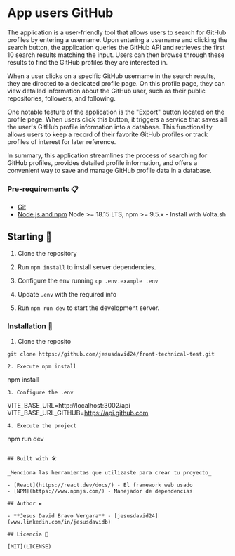 # App users GitHub

The application is a user-friendly tool that allows users to search for GitHub profiles by entering a username. Upon entering a username and clicking the search button, the application queries the GitHub API and retrieves the first 10 search results matching the input. Users can then browse through these results to find the GitHub profiles they are interested in.

When a user clicks on a specific GitHub username in the search results, they are directed to a dedicated profile page. On this profile page, they can view detailed information about the GitHub user, such as their public repositories, followers, and following.

One notable feature of the application is the "Export" button located on the profile page. When users click this button, it triggers a service that saves all the user's GitHub profile information into a database. This functionality allows users to keep a record of their favorite GitHub profiles or track profiles of interest for later reference.

In summary, this application streamlines the process of searching for GitHub profiles, provides detailed profile information, and offers a convenient way to save and manage GitHub profile data in a database.

### Pre-requirements 📋

- [Git](https://git-scm.com/downloads)
- [Node.js and npm](https://nodejs.org) Node >= 18.15 LTS, npm >= 9.5.x - Install with Volta.sh

## Starting 🚀

1. Clone the repository

2. Run `npm install` to install server dependencies.

3. Configure the env running `cp .env.example .env`

4. Update `.env` with the required info

5. Run `npm run dev` to start the development server.

### Installation 🔧

1. Clone the reposito

```
git clone https://github.com/jesusdavid24/front-technical-test.git

2. Execute npm install
```

npm install

```
3. Configure the .env
```

VITE_BASE_URL=http://localhost:3002/api
VITE_BASE_URL_GITHUB=https://api.github.com

```
4. Execute the project
```

npm run dev

```

## Built with 🛠️

_Menciona las herramientas que utilizaste para crear tu proyecto_

- [React](https://react.dev/docs/) - El framework web usado
- [NPM](https://www.npmjs.com/) - Manejador de dependencias

## Author ✒️

- **Jesus David Bravo Vergara** - [jesusdavid24](www.linkedin.com/in/jesusdavidb)

## Licencia 📄

[MIT](LICENSE)

```
